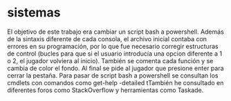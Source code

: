 # sistemas
El objetivo de este trabajo era cambiar un script bash a powershell.
Además de la sintaxis diferente de cada consola, el archivo inicial contaba con errores en su programación,
por lo que fue necesario corregir estructuras de control (bucles para que si el usuario introducía una opcion diferente a 1 o 2, el jugador volviera al inicio). 
También se comenta cada función y se cambia de color el fondo. 
Al final se pide al jugador que presione enter para cerrar la pestaña. 
Para pasar de script bash a powershell se consultan los cmdlets con comandos como get-help -detailed
tTambién he consultado en diferentes foros como StackOverflow y herramientas como Taskade.

